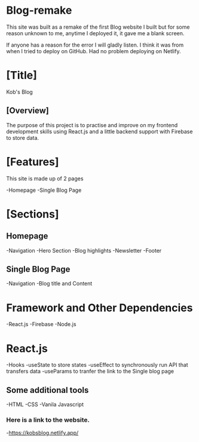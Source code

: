 # Blog-remake
This site was built as a remake of the first Blog website I built but 
for some reason unknown to me, anytime I deployed it, it gave me a blank screen.

If anyone has a reason for the error I will gladly listen. I think it was from when I tried to deploy on GitHub. Had no problem deploying on Netlify.

# [Title]
Kob's Blog

## [Overview]

The purpose of this project is to practise and improve on my frontend development skills using React.js and a little backend support with Firebase to store data.

# [Features]

This site is made up of 2 pages

-Homepage
-Single Blog Page

# [Sections]

## Homepage
-Navigation
-Hero Section
-Blog highlights
-Newsletter 
-Footer

## Single Blog Page
-Navigation
-Blog title and Content

# Framework and Other Dependencies

-React.js
-Firebase
-Node.js

# React.js
-Hooks
-useState to store states
-useEffect to synchronously run API that transfers data
-useParams to tranfer the link to the Single blog page

## Some additional tools
-HTML
-CSS
-Vanila Javascript

### Here is a link to the website.
-https://kobsblog.netlify.app/